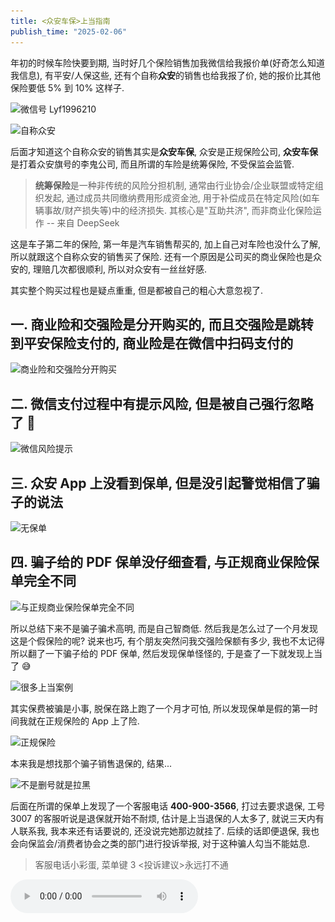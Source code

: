 ```yaml
---
title: <众安车保>上当指南
publish_time: "2025-02-06"
---
```


年初的时候车险快要到期, 当时好几个保险销售加我微信给我报价单(好奇怎么知道我信息), 有平安/人保这些, 还有个自称**众安**的销售也给我报了价, 她的报价比其他保险要低 5% 到 10% 这样子.

![微信号 Lyf1996210](./Lyf1996210.jpg)

![自称众安](./introduction.jpg)

后面才知道这个自称众安的销售其实是**众安车保**, 众安是正规保险公司, **众安车保**是打着众安旗号的李鬼公司, 而且所谓的车险是统筹保险, 不受保监会监管.

> **统筹保险**是一种非传统的风险分担机制, 通常由行业协会/企业联盟或特定组织发起, 通过成员共同缴纳费用形成资金池, 用于补偿成员在特定风险(如车辆事故/财产损失等)中的经济损失. 其核心是"互助共济", 而非商业化保险运作 -- 来自 DeepSeek

这是车子第二年的保险, 第一年是汽车销售帮买的, 加上自己对车险也没什么了解, 所以就跟这个自称众安的销售买了保险. 还有一个原因是公司买的商业保险也是众安的, 理赔几次都很顺利, 所以对众安有一丝丝好感.

其实整个购买过程也是疑点重重, 但是都被自己的粗心大意忽视了.

## 一. 商业险和交强险是分开购买的, 而且交强险是跳转到平安保险支付的, 商业险是在微信中扫码支付的

![商业险和交强险分开购买](./division.jpeg)

## 二. 微信支付过程中有提示风险, 但是被自己强行忽略了 🐶

![微信风险提示](./warning_of_wechat.png)

## 三. 众安 App 上没看到保单, 但是没引起警觉相信了骗子的说法

![无保单](./no_insurance.jpeg)

## 四. 骗子给的 PDF 保单没仔细查看, 与正规商业保险保单完全不同

![与正规商业保险保单完全不同](./insurance_pdf.png)

所以总结下来不是骗子骗术高明, 而是自己智商低. 然后我是怎么过了一个月发现这是个假保险的呢? 说来也巧, 有个朋友突然问我交强险保额有多少, 我也不太记得所以翻了一下骗子给的 PDF 保单, 然后发现保单怪怪的, 于是查了一下就发现上当了 😅

![很多上当案例](./rednote.png)

其实保费被骗是小事, 脱保在路上跑了一个月才可怕, 所以发现保单是假的第一时间我就在正规保险的 App 上了险.

![正规保险](./normal_insurance.jpeg)

本来我是想找那个骗子销售退保的, 结果...

![不是删号就是拉黑](./blacklist.jpeg)

后面在所谓的保单上发现了一个客服电话 **400-900-3566**, 打过去要求退保, 工号 3007 的客服听说是退保就开始不耐烦, 估计是上当退保的人太多了, 就说三天内有人联系我, 我本来还有话要说的, 还没说完她那边就挂了. 后续的话即便退保, 我也会向保监会/消费者协会之类的部门进行投诉举报, 对于这种骗人勾当不能姑息.

> 客服电话小彩蛋, 菜单键 3 <投诉建议>永远打不通

<audio controls src="./unavailable_complaint.m4a" />

最后总结一下这种统筹险的套路, 如果有以下特征就要擦亮双眼:

1. 正规保险公司名字后面带什么**车保**/**车服**, 一般都是李鬼
2. 保费是扫码转账而不是跳转正规 App 付款的
3. 保单上写的不是保险, 而是什么服务/保障的
4. 对比其他保险公司价格特别低

当然, 最稳妥的做法是直接在知名保险 App 里购买或者续保, 不要相信任何主动联系你的人. 虽然直接购买会比销售提供的价格高, 但是至少保证不会被骗.

---

## 02-07 进展

上午有个自称是众安车保售后加了我微信, 让我提供跟销售的聊天截图, 然后说他们会跟进处理.

投诉的话先是打了 **12378** 保监会, 他们表示众安车保所属的**邯郸市众展汽车服务有限公司**是统筹公司, 不属于他们的监管范围, 让我向当地的市场监督管理局投诉.

打电话给邯郸市市场监督管理局 **0310-8066111**, 听说是保险之后他们让我拨打 **12315** 进行投诉, 而且表示已经很多人过来投诉这家公司.

然后拨打 **12315**, 我的所在地是广州, **12315** 表示商家地址不在广州需要拨打当地的 **12345** 投诉.

结果我拨打 **0310-12345** 一直提示忙线, 无法接入.

然后我换了个思路, 拨打 **0310-12315**, 终于接入了客服, 描述详情后需要我提供完整公司名称/地址和电话才能投诉, 好在所谓的保单写了相关信息, 提供之后 **12315** 表示核实后后续会联系我.

![保单上的相关信息](./address.jpeg)

我也查了一下收款公司和保单上的公司, 大概率都是皮包公司.

![邯郸市众展汽车服务有限公司](./zhongzhan.png)

![众安车保(海南)汽车服务有限公司邯郸分公司](./zhonganchebao.png)

我也在微信支付进行了投诉, 正在等待处理.

![微信上的投诉](./complain_on_wechat.jpg)

## 02-08 进展

邯郸市 **12315** 给了回复, 但都是一些空话, 没有任何实际进展.

![12315 回复](./response_of_12315.png)

## 02-09 进展

重新在 **12315** 小程序上提交了举报, 正在等待处理.

![](./report_on_mini_program.jpg)

### 相关报道

- [警惕“众安车服”车险骗局！后果不堪设想：商业险呈脱保状态而车主自不知](https://www.thepaper.cn/newsDetail_forward_29986917)
- [警惕车险市场陷阱：“交通安全统筹”低价背后的隐患](https://www.sfccn.com/2024/9-30/wMMDE0MDZfMTk1NTUwMg.html)
